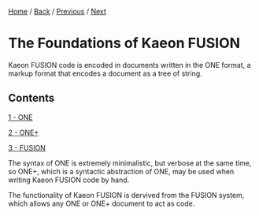 [Home](https://github.com/Gallery-of-Kaeon/Kaeon-FUSION/tree/master/Kaeon%20FUSION/Documentation) /
[Back](https://github.com/Gallery-of-Kaeon/Kaeon-FUSION/tree/master/Kaeon%20FUSION/Documentation) /
[Previous](https://github.com/Gallery-of-Kaeon/Kaeon-FUSION/tree/master/Kaeon%20FUSION/Documentation) /
[Next](https://github.com/Gallery-of-Kaeon/Kaeon-FUSION/tree/master/Kaeon%20FUSION/Documentation/1%20-%20Foundations/1%20-%20ONE)

# The Foundations of Kaeon FUSION

Kaeon FUSION code is encoded in documents written in the ONE format,
a markup format that encodes a document as a tree of string.

## Contents

[1 - ONE](https://github.com/Gallery-of-Kaeon/Kaeon-FUSION/tree/master/Kaeon%20FUSION/Documentation/1%20-%20Foundations/1%20-%20ONE)

[2 - ONE+](https://github.com/Gallery-of-Kaeon/Kaeon-FUSION/tree/master/Kaeon%20FUSION/Documentation/1%20-%20Foundations/2%20-%20ONE%2B)

[3 - FUSION](https://github.com/Gallery-of-Kaeon/Kaeon-FUSION/tree/master/Kaeon%20FUSION/Documentation/1%20-%20Foundations/3%20-%20FUSION)

The syntax of ONE is extremely minimalistic,
but verbose at the same time,
so ONE+,
which is a syntactic abstraction of ONE,
may be used when writing Kaeon FUSION code by hand.

The functionality of Kaeon FUSION is dervived from the FUSION system,
which allows any ONE or ONE+ document to act as code.